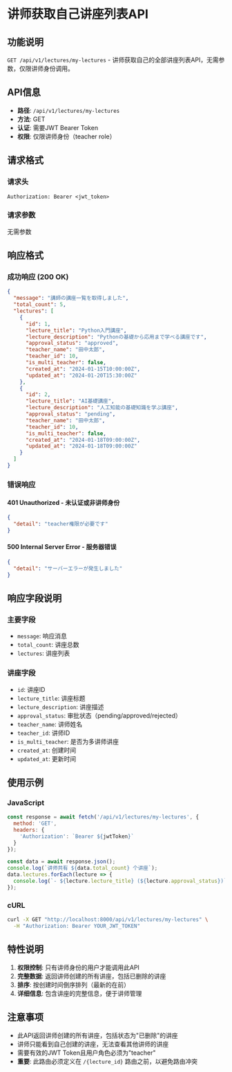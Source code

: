 # 讲师获取自己讲座列表API

## 功能说明

`GET /api/v1/lectures/my-lectures` - 讲师获取自己的全部讲座列表API，无需参数，仅限讲师身份调用。

## API信息

- **路径**: `/api/v1/lectures/my-lectures`
- **方法**: GET
- **认证**: 需要JWT Bearer Token
- **权限**: 仅限讲师身份（teacher role）

## 请求格式

### 请求头
```
Authorization: Bearer <jwt_token>
```

### 请求参数
无需参数

## 响应格式

### 成功响应 (200 OK)
```json
{
  "message": "講師の講座一覧を取得しました",
  "total_count": 5,
  "lectures": [
    {
      "id": 1,
      "lecture_title": "Python入門講座",
      "lecture_description": "Pythonの基礎から応用まで学べる講座です",
      "approval_status": "approved",
      "teacher_name": "田中太郎",
      "teacher_id": 10,
      "is_multi_teacher": false,
      "created_at": "2024-01-15T10:00:00Z",
      "updated_at": "2024-01-20T15:30:00Z"
    },
    {
      "id": 2,
      "lecture_title": "AI基礎講座",
      "lecture_description": "人工知能の基礎知識を学ぶ講座",
      "approval_status": "pending",
      "teacher_name": "田中太郎",
      "teacher_id": 10,
      "is_multi_teacher": false,
      "created_at": "2024-01-18T09:00:00Z",
      "updated_at": "2024-01-18T09:00:00Z"
    }
  ]
}
```

### 错误响应

#### 401 Unauthorized - 未认证或非讲师身份
```json
{
  "detail": "teacher権限が必要です"
}
```

#### 500 Internal Server Error - 服务器错误
```json
{
  "detail": "サーバーエラーが発生しました"
}
```

## 响应字段说明

### 主要字段
- `message`: 响应消息
- `total_count`: 讲座总数
- `lectures`: 讲座列表

### 讲座字段
- `id`: 讲座ID
- `lecture_title`: 讲座标题
- `lecture_description`: 讲座描述
- `approval_status`: 审批状态（pending/approved/rejected）
- `teacher_name`: 讲师姓名
- `teacher_id`: 讲师ID
- `is_multi_teacher`: 是否为多讲师讲座
- `created_at`: 创建时间
- `updated_at`: 更新时间

## 使用示例

### JavaScript
```javascript
const response = await fetch('/api/v1/lectures/my-lectures', {
  method: 'GET',
  headers: {
    'Authorization': `Bearer ${jwtToken}`
  }
});

const data = await response.json();
console.log(`讲师共有 ${data.total_count} 个讲座`);
data.lectures.forEach(lecture => {
  console.log(`- ${lecture.lecture_title} (${lecture.approval_status})`);
});
```

### cURL
```bash
curl -X GET "http://localhost:8000/api/v1/lectures/my-lectures" \
  -H "Authorization: Bearer YOUR_JWT_TOKEN"
```

## 特性说明

1. **权限控制**: 只有讲师身份的用户才能调用此API
2. **完整数据**: 返回讲师创建的所有讲座，包括已删除的讲座
3. **排序**: 按创建时间倒序排列（最新的在前）
4. **详细信息**: 包含讲座的完整信息，便于讲师管理

## 注意事项

- 此API返回讲师创建的所有讲座，包括状态为"已删除"的讲座
- 讲师只能看到自己创建的讲座，无法查看其他讲师的讲座
- 需要有效的JWT Token且用户角色必须为"teacher"
- **重要**: 此路由必须定义在 `/{lecture_id}` 路由之前，以避免路由冲突

